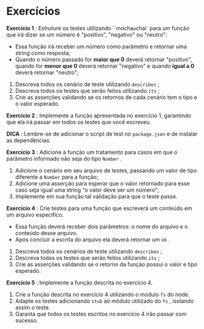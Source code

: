 # Exercícios

**Exercício 1** : Estruture os testes utilizando ``mocha` e `chai` para um função que irá dizer se um número é "positivo", "negativo" ou "neutro":

  * Essa função irá receber um número como parâmetro e retornar uma string como resposta;
  * Quando o número passado for **maior que 0** deverá retornar "positivo", quando for **menor que 0** deverá retornar "negativo" e quando **igual a 0** deverá retornar "neutro";


  1. Descreva todos os cenário de teste utilizando `describes` ;
  2. Descreva todos os testes que serão feitos utilizando `its` ;
  3. Crie as asserções validando se os retornos de cada cenário tem o tipo e o valor esperado.

**Exercício 2** : Implemente a função apresentada no exercício 1, garantindo que ela irá passar em todos os testes que você escreveu.

**DICA** : Lembre-se de adicionar o script de test no `package.json` e de instalar as dependências.

**Exercício 3** : Adicione à função um tratamento para casos em que o parâmetro informado não seja do tipo `Number` .

  1. Adicione o cenário em seu arquivo de testes, passando um valor de tipo diferente a `Number` para a função;
  2. Adicione uma asserção para esperar que o valor retornado para esse caso seja igual uma string "o valor deve ser um número";
  3. Implemente em sua função tal validação para que o teste passe.

**Exercício 4** : Crie testes para uma função que escreverá um conteúdo em um arquivo específico.

  * Essa função deverá receber dois parâmetros: o nome do arquivo e o conteúdo desse arquivo.
  * Após concluir a escrita do arquivo ela deverá retornar um `ok` .

  1. Descreva todos os cenários de teste utilizando `describes` ;
  2. Descreva todos os testes que serão feitos utilizando `its` ;
  3. Crie as asserções validando se o retorno da função possui o valor e tipo esperado.

**Exercício 5** : Implemente a função descrita no exercício 4.

  1. Crie a função descrita no exercício 4 utilizando o módulo `fs` do node.
  2. Adapte os testes adicionando `stub` ao módulo utilizado do `fs` , isolando assim o teste.
  3. Garanta que todos os testes escritos no exercício 4 irão passar com sucesso.

